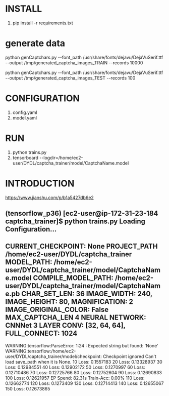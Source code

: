 # INSTALL
1. pip install -r requirements.txt


# generate data
python genCaptchars.py --font_path /usr/share/fonts/dejavu/DejaVuSerif.ttf --output /tmp/generated_captcha_images_TRAIN --records 10000


python genCaptchars.py --font_path /usr/share/fonts/dejavu/DejaVuSerif.ttf --output /tmp/generated_captcha_images_TEST --records 100


# CONFIGURATION
1. config.yaml
1. model.yaml

# RUN
1. python trains.py
2. tensorboard --logdir=/home/ec2-user/DYDL/captcha_trainer/model/CaptchaName.model

# INTRODUCTION
https://www.jianshu.com/p/b1a5427db6e2

(tensorflow_p36) [ec2-user@ip-172-31-23-184 captcha_trainer]$ python trains.py
Loading Configuration...
---------------------------------------------------------------------------------
CURRENT_CHECKPOINT: None
PROJECT_PATH /home/ec2-user/DYDL/captcha_trainer
MODEL_PATH: /home/ec2-user/DYDL/captcha_trainer/model/CaptchaName.model
COMPILE_MODEL_PATH: /home/ec2-user/DYDL/captcha_trainer/model/CaptchaName.pb
CHAR_SET_LEN: 36
IMAGE_WIDTH: 240, IMAGE_HEIGHT: 80, MAGNIFICATION: 2
IMAGE_ORIGINAL_COLOR: False
MAX_CAPTCHA_LEN 4
NEURAL NETWORK: CNNNet
3 LAYER CONV: [32, 64, 64], FULL_CONNECT: 1024
---------------------------------------------------------------------------------
WARNING:tensorflow:ParseError: 1:24 : Expected string but found: 'None'
WARNING:tensorflow:/home/ec2-user/DYDL/captcha_trainer/model/checkpoint: Checkpoint ignored
Can't load save_path when it is None.
10 Loss:  0.1557183
20 Loss:  0.13328937
30 Loss:  0.12984551
40 Loss:  0.12902172
50 Loss:  0.1270997
60 Loss:  0.12710486
70 Loss:  0.12725766
80 Loss:  0.12752604
90 Loss:  0.12690833
100 Loss:  0.12621957
EP Spend: 82.31s Train-Acc: 0.00%
110 Loss:  0.12662774
120 Loss:  0.1273409
130 Loss:  0.12714413
140 Loss:  0.12655067
150 Loss:  0.12673865

